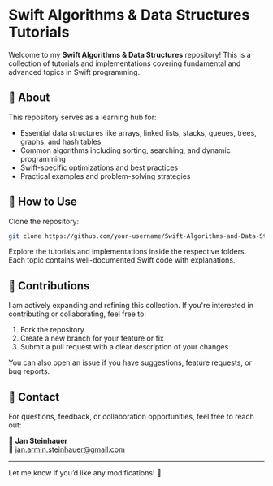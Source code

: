 # Swift Algorithms & Data Structures Tutorials  

Welcome to my **Swift Algorithms & Data Structures** repository! This is a collection of tutorials and implementations covering fundamental and advanced topics in Swift programming.  

## 🚀 About  

This repository serves as a learning hub for:  

- Essential data structures like arrays, linked lists, stacks, queues, trees, graphs, and hash tables  
- Common algorithms including sorting, searching, and dynamic programming  
- Swift-specific optimizations and best practices  
- Practical examples and problem-solving strategies  

## 📌 How to Use  

Clone the repository:  
```bash
git clone https://github.com/your-username/Swift-Algorithms-and-Data-Structures-Tutorials.git
```  

Explore the tutorials and implementations inside the respective folders. Each topic contains well-documented Swift code with explanations.  

## 🌟 Contributions  

I am actively expanding and refining this collection. If you're interested in contributing or collaborating, feel free to:  

1. Fork the repository  
2. Create a new branch for your feature or fix  
3. Submit a pull request with a clear description of your changes  

You can also open an issue if you have suggestions, feature requests, or bug reports.  

## 📧 Contact  

For questions, feedback, or collaboration opportunities, feel free to reach out:  

📩 **Jan Steinhauer**  
📨 jan.armin.steinhauer@gmail.com  

---

Let me know if you’d like any modifications! 🚀
